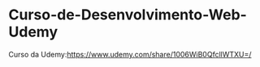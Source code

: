 # Curso-de-Desenvolvimento-Web-Udemy
Curso da Udemy:https://www.udemy.com/share/1006WiB0QfcllWTXU=/
